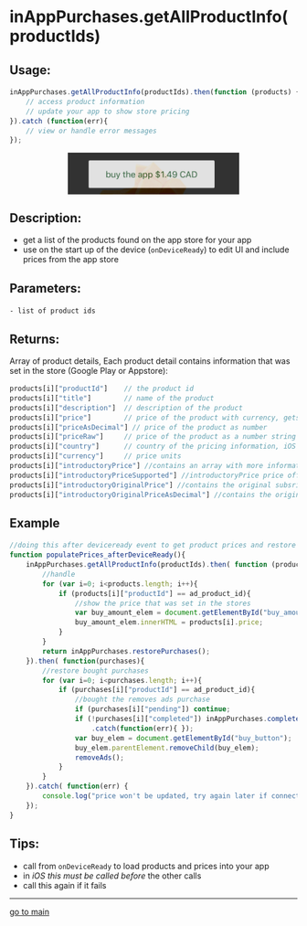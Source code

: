 # inAppPurchases.getAllProductInfo(productIds)

## Usage:
```js
inAppPurchases.getAllProductInfo(productIds).then(function (products) {
    // access product information
    // update your app to show store pricing
}).catch (function(err){
    // view or handle error messages
});
```
<p align="center">
<img src="price_buy_button.png" alt="show price listings" width="300" align="center" />
</p>

## Description:
 - get a list of the products found on the app store for your app
 - use on the start up of the device (`onDeviceReady`) to edit UI and include prices from the app store

## Parameters:
` - list of product ids `

## Returns:
Array of product details,
Each product detail contains information that was set in the store (Google Play or Appstore):
```js
products[i]["productId"]    // the product id
products[i]["title"]        // name of the product
products[i]["description"]  // description of the product
products[i]["price"]        // price of the product with currency, gets the best "offer" available
products[i]["priceAsDecimal"] // price of the product as number
products[i]["priceRaw"]     // price of the product as a number string
products[i]["country"]      // country of the pricing information, iOS only
products[i]["currency"]     // price units 
products[i]["introductoryPrice"] //contains an array with more information about subscription introductory free trials or other offers (price, priceRaw, subscriptionPeriod, etc.)
products[i]["introductoryPriceSupported"] //introductoryPrice price offers are supported for this account currently in their billing country
products[i]["introductoryOriginalPrice"] //contains the original subsription price before the introductory offer was applied
products[i]["introductoryOriginalPriceAsDecimal"] //contains the original subsription price as a number, before the introductory offer was applied
```

## Example
```js
//doing this after deviceready event to get product prices and restore purchases
function populatePrices_afterDeviceReady(){
    inAppPurchases.getAllProductInfo(productIds).then( function (products) {
        //handle
        for (var i=0; i<products.length; i++){
            if (products[i]["productId"] == ad_product_id){
                //show the price that was set in the stores
                var buy_amount_elem = document.getElementById("buy_amount");
                buy_amount_elem.innerHTML = products[i].price;
            }
        }
        return inAppPurchases.restorePurchases();
    }).then( function(purchases){
        //restore bought purchases
        for (var i=0; i<purchases.length; i++){
            if (purchases[i]["productId"] == ad_product_id){
                //bought the removes ads purchase
                if (purchases[i]["pending"]) continue;
                if (!purchases[i]["completed"]) inAppPurchases.completePurchase(purchases[i]["productId"])
                    .catch(function(err){ });
                var buy_elem = document.getElementById("buy_button");
                buy_elem.parentElement.removeChild(buy_elem);
                removeAds();
            }
        }
    }).catch( function(err) {
        console.log("price won't be updated, try again later if connection issue or debug error" + JSON.stringify(err));
    });
}
```

## Tips:

- call from `onDeviceReady` to load products and prices into your app
- in *iOS this must be called before* the other calls
- call this again if it fails

<hr/>

<p align="center">

[go to main](../README.md#plugin-usage)

</p>

